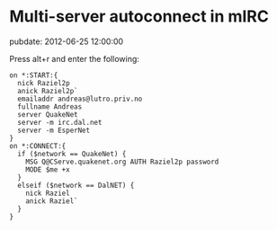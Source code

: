 # Multi-server autoconnect in mIRC
pubdate: 2012-06-25 12:00:00

Press alt+r and enter the following:

    on *:START:{
      nick Raziel2p
      anick Raziel2p`
      emailaddr andreas@lutro.priv.no
      fullname Andreas
      server QuakeNet
      server -m irc.dal.net
      server -m EsperNet
    }
    on *:CONNECT:{
      if ($network == QuakeNet) {
        MSG Q@CServe.quakenet.org AUTH Raziel2p password
        MODE $me +x
      }
      elseif ($network == DalNET) {
        nick Raziel
        anick Raziel`
      }
    }